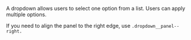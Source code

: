 A dropdown allows users to select one option from a list. Users can apply multiple options.

If you need to align the panel to the right edge, use `.dropdown__panel--right.`
